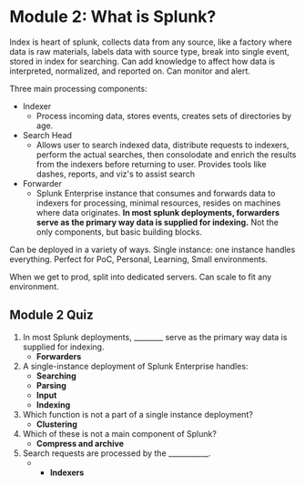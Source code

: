 # Module 2: What is Splunk?

Index is heart of splunk, collects data from any source, like a factory where data is raw materials, labels data with source type, break into single event, stored in index for searching. Can add knowledge to affect how data is interpreted, normalized, and reported on. Can monitor and alert. 

Three main processing components: 
* Indexer
    * Process incoming data, stores events, creates sets of directories by age. 
* Search Head
    * Allows user to search indexed data, distribute requests to indexers, perform the actual searches, then consolodate and enrich the results from the indexers before returning to user. Provides tools like dashes, reports, and viz's to assist search
* Forwarder
    * Splunk Enterprise instance that consumes and forwards data to indexers for processing, minimal resources, resides on machines where data originates. **In most splunk deployments, forwarders serve as the primary way data is supplied for indexing.** Not the only components, but basic building blocks.

Can be deployed in a variety of ways. Single instance: one instance handles everything. Perfect for PoC, Personal, Learning, Small environments. 

When we get to prod, split into dedicated servers. Can scale to fit any environment. 

## Module 2 Quiz
1. In most Splunk deployments, ________ serve as the primary way data is supplied for indexing.
    * **Forwarders**
2. A single-instance deployment of Splunk Enterprise handles:
    * **Searching**
    * **Parsing**
    * **Input**
    * **Indexing**
3. Which function is not a part of a single instance deployment?
    * **Clustering**
4. Which of these is not a main component of Splunk?
    * **Compress and archive**
5. Search requests are processed by the ___________.
    * * **Indexers**

